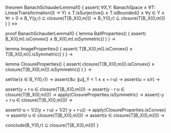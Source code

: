 theorem BanachSchauderLemma1() {
  assert(
    ∀X,Y: BanachSpace ∧
    ∀T: LinearTransformation(X → Y) ∧
    T.isSurjective() ∧ T.isBounded() ∧
    ∀y ∈ Y ∧ ∀r > 0 ∧
    B_Y(y,r) ⊆ closure(T[B_X(0,m)]) →
    B_Y(0,r) ⊆ closure(T[B_X(0,m)])
  )
} ↔

proof BanachSchauderLemma1() {
  lemma BallProperties() {
    assert(
      B_X(0,m).isConvex() ∧
      B_X(0,m).isSymmetric()
    )
  } →
  
  lemma ImageProperties() {
    assert(
      T[B_X(0,m)].isConvex() ∧
      T[B_X(0,m)].isSymmetric()
    )
  } →
  
  lemma ClosureProperties() {
    assert(
      closure(T[B_X(0,m)]).isConvex() ∧
      closure(T[B_X(0,m)]).isSymmetric()
    )
  } →
  
  setVar(x ∈ B_Y(0,r)) →
  assert(∃u: ∥u∥_Y < 1 ∧ x = r·u) →
  assert(u = x/r) →
  
  assert(y + r·u ∈ closure(T[B_X(0,m)])) →
  assert(y - r·u ∈ closure(T[B_X(0,m)])) →
  apply(ClosureProperties.isSymmetric) →
  assert(-y + r·u ∈ closure(T[B_X(0,m)])) →
  
  assert(r·u = 1/2(y + r·u) + 1/2(-y + r·u)) →
  apply(ClosureProperties.isConvex) →
  assert(r·u ∈ closure(T[B_X(0,m)])) →
  assert(x ∈ closure(T[B_X(0,m)])) →
  
  conclude(B_Y(0,r) ⊆ closure(T[B_X(0,m)]))
}